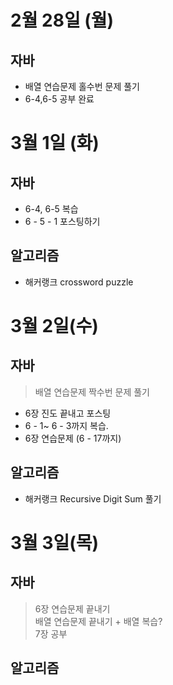 # 2월 28일 (월)
## 자바  
- 배열 연습문제 홀수번 문제 풀기
- 6-4,6-5 공부 완료

# 3월 1일 (화)
## 자바
- 6-4, 6-5 복습
- 6 - 5 - 1 포스팅하기  
## 알고리즘  
- 해커랭크 crossword puzzle  

# 3월 2일(수)  
## 자바 
> 배열 연습문제 짝수번 문제 풀기  
- 6장 진도 끝내고 포스팅  
- 6 - 1~ 6 - 3까지 복습.  
- 6장 연습문제 (6 - 17까지)

## 알고리즘
- 해커랭크 Recursive Digit Sum 풀기

# 3월 3일(목)

## 자바
> 6장 연습문제 끝내기  
> 배열 연습문제 끝내기 + 배열 복습?  
> 7장 공부

## 알고리즘

